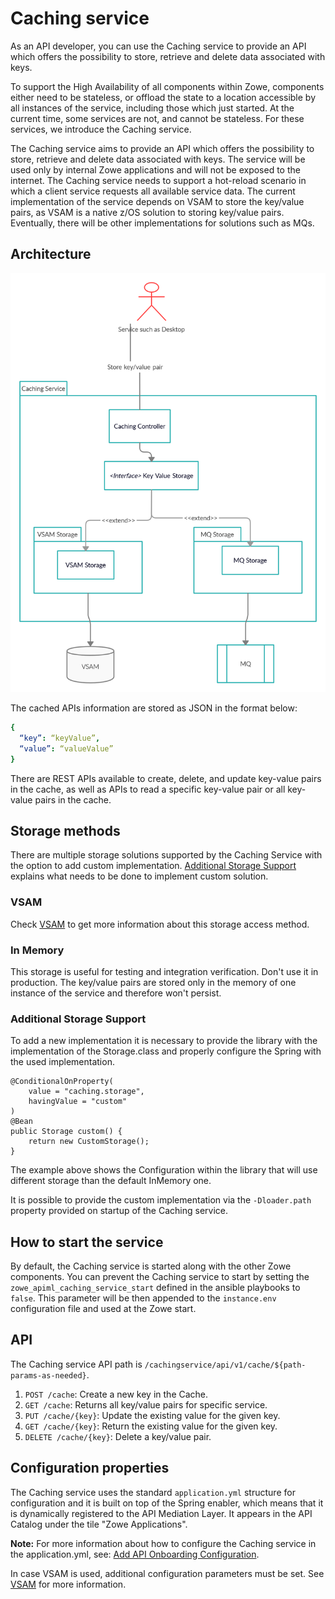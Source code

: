 # Caching service 
As an API developer, you can use the Caching service to provide an API which offers the possibility to store, retrieve and delete data associated with keys. 

To support the High Availability of all components within Zowe, components either need to be stateless, or offload the state to a location accessible by all instances of the service, including those which just started. 
At the current time, some services are not, and cannot be stateless. For these services, we introduce the Caching service. 

The Caching service aims to provide an API which offers the possibility to store, retrieve and delete data associated with keys. 
The service will be used only by internal Zowe applications and will not be exposed to the internet. The Caching service needs to support a hot-reload scenario in which a client service requests all available service data. 
The current implementation of the service depends on VSAM to store the key/value pairs, as VSAM is a native z/OS solution to storing key/value pairs.  
Eventually, there will be other implementations for solutions such as MQs.

## Architecture

<img src="../../images/api-mediation/caching-service.png" alt="Caching service" width="600px"/> 

The cached APIs information are stored as JSON in the format below:
```yml
{
  “key”: “keyValue”, 
  “value”: “valueValue”
}
```

There are REST APIs available to create, delete, and update key-value pairs in the cache, as well as APIs to read a specific key-value pair or all key-value pairs in the cache.  

## Storage methods

There are multiple storage solutions supported by the Caching Service with the option to 
add custom implementation. [Additional Storage Support](#additional-storage-support) explains
what needs to be done to implement custom solution.

### VSAM

Check [VSAM](./api-mediation-vsam.md) to get more information about this storage access method.

### In Memory

This storage is useful for testing and integration verification. Don't use it in production. 
The key/value pairs are stored only in the memory of one instance of the service and therefore 
won't persist. 

### Additional Storage Support

To add a new implementation it is necessary to provide the library with the implementation
of the Storage.class and properly configure the Spring with the used implementation. 

    @ConditionalOnProperty(
        value = "caching.storage",
        havingValue = "custom"
    )
    @Bean
    public Storage custom() {
        return new CustomStorage();
    }

The example above shows the Configuration within the library that will use different storage than the default InMemory one. 

It is possible to provide the custom implementation via the `-Dloader.path` property provided on startup of the Caching service. 

## How to start the service

By default, the Caching service is started along with the other Zowe components. You can prevent the Caching service to start by setting the `zowe_apiml_caching_service_start` defined in the ansible playbooks to `false`. 
This parameter will be then appended to the `instance.env` configuration file and used at the Zowe start.

## API

The Caching service API path is `/cachingservice/api/v1/cache/${path-params-as-needed}`.
1. `POST /cache`: Create a new key in the Cache. 
2. `GET /cache`: Returns all key/value pairs for specific service.
3. `PUT /cache/{key}`: Update the existing value for the given key.
4. `GET /cache/{key}`: Return the existing value for the given key.
5. `DELETE /cache/{key}`: Delete a key/value pair.

## Configuration properties

The Caching service uses the standard `application.yml` structure for configuration and it is built on top of the Spring enabler, which means that it is dynamically registered to the API Mediation Layer. 
It appears in the API Catalog under the tile "Zowe Applications".

**Note:** For more information about how to configure the Caching service in the application.yml, see: [Add API Onboarding Configuration](../extend-apiml/onboard-spring-boot-enabler.md).

In case VSAM is used, additional configuration parameters must be set. See [VSAM](./api-mediation-vsam.md) for more information.

